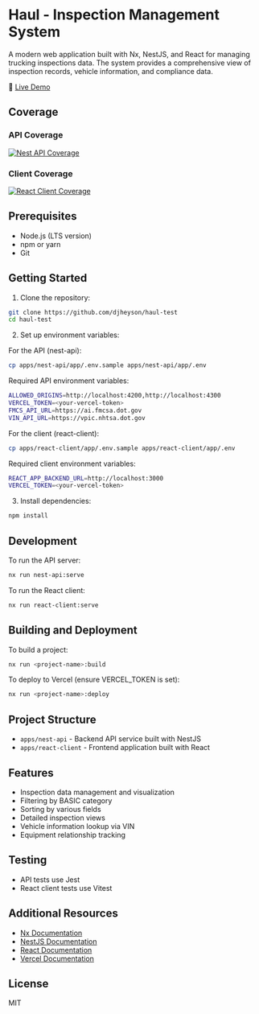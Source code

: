 # Haul - Inspection Management System

A modern web application built with Nx, NestJS, and React for managing trucking inspections data. The system provides a comprehensive view of inspection records, vehicle information, and compliance data.

🚀 [Live Demo](https://react-client-three-orcin.vercel.app/)

## Coverage

### API Coverage

[![Nest API Coverage](https://codecov.io/gh/djheyson/haul-test/branch/main/graph/badge.svg?flag=nest-api)](https://codecov.io/gh/djheyson/haul-test)

### Client Coverage

[![React Client Coverage](https://codecov.io/gh/djheyson/haul-test/branch/main/graph/badge.svg?flag=react-client)](https://codecov.io/gh/djheyson/haul-test)

## Prerequisites

- Node.js (LTS version)
- npm or yarn
- Git

## Getting Started

1. Clone the repository:

```bash
git clone https://github.com/djheyson/haul-test
cd haul-test
```

2. Set up environment variables:

For the API (nest-api):

```bash
cp apps/nest-api/app/.env.sample apps/nest-api/app/.env
```

Required API environment variables:

```bash
ALLOWED_ORIGINS=http://localhost:4200,http://localhost:4300
VERCEL_TOKEN=<your-vercel-token>
FMCS_API_URL=https://ai.fmcsa.dot.gov
VIN_API_URL=https://vpic.nhtsa.dot.gov
```

For the client (react-client):

```bash
cp apps/react-client/app/.env.sample apps/react-client/app/.env
```

Required client environment variables:

```bash
REACT_APP_BACKEND_URL=http://localhost:3000
VERCEL_TOKEN=<your-vercel-token>
```

3. Install dependencies:

```bash
npm install
```

## Development

To run the API server:

```bash
nx run nest-api:serve
```

To run the React client:

```bash
nx run react-client:serve
```

## Building and Deployment

To build a project:

```bash
nx run <project-name>:build
```

To deploy to Vercel (ensure VERCEL_TOKEN is set):

```bash
nx run <project-name>:deploy
```

## Project Structure

- `apps/nest-api` - Backend API service built with NestJS
- `apps/react-client` - Frontend application built with React

## Features

- Inspection data management and visualization
- Filtering by BASIC category
- Sorting by various fields
- Detailed inspection views
- Vehicle information lookup via VIN
- Equipment relationship tracking

## Testing

- API tests use Jest
- React client tests use Vitest

## Additional Resources

- [Nx Documentation](https://nx.dev)
- [NestJS Documentation](https://docs.nestjs.com)
- [React Documentation](https://reactjs.org)
- [Vercel Documentation](https://vercel.com/docs)

## License

MIT
